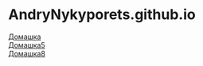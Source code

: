 # AndryNykyporets.github.io
<a href="Homework_)4.html">Домашка</a><br>
<a href="Homework_)4.1.html">Домашка5</a><br>
<a href="index.html">Домашка8</a><br>
